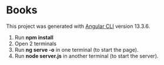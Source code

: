 # Books

This project was generated with [Angular CLI](https://github.com/angular/angular-cli) version 13.3.6.

1. Run **npm install**
2. Open 2 terminals
3. Run **ng serve -o** in one terminal (to start the page).
4. Run **node server.js** in another terminal (to start the server).
